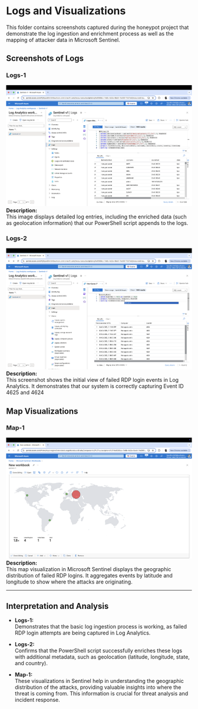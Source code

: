 # Logs and Visualizations

This folder contains screenshots captured during the honeypot project that demonstrate the log ingestion and enrichment process as well as the mapping of attacker data in Microsoft Sentinel.

## Screenshots of Logs

### Logs-1
![Logs-1](../Screenshots/Logs-1.png)
**Description:**  
This image displays detailed log entries, including the enriched data (such as geolocation information) that our PowerShell script appends to the logs.

### Logs-2
![Logs-2](../Screenshots/Logs-2.png)
**Description:**  
This screenshot shows the initial view of failed RDP login events in Log Analytics. It demonstrates that our system is correctly capturing Event ID 4625 and 4624

## Map Visualizations

### Map-1
![Map-1](../Screenshots/Map-1.png)
**Description:**  
This map visualization in Microsoft Sentinel displays the geographic distribution of failed RDP logins. It aggregates events by latitude and longitude to show where the attacks are originating.

---

## Interpretation and Analysis

- **Logs-1:**  
  Demonstrates that the basic log ingestion process is working, as failed RDP login attempts are being captured in Log Analytics.
  
- **Logs-2:**  
  Confirms that the PowerShell script successfully enriches these logs with additional metadata, such as geolocation (latitude, longitude, state, and country).

- **Map-1:**  
  These visualizations in Sentinel help in understanding the geographic distribution of the attacks, providing valuable insights into where the threat is coming from. This information is crucial for threat analysis and incident response.

